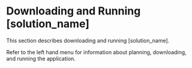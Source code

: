 # Downloading and Running [solution_name]

This section describes downloading and running [solution_name].

Refer to the left hand menu for information about planning, downloading, and running the application.
